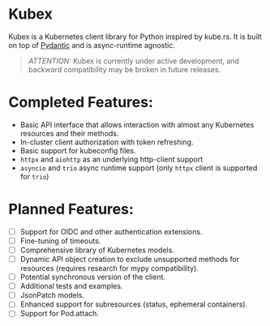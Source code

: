 # Kubex

Kubex is a Kubernetes client library for Python inspired by kube.rs. It is built on top of [Pydantic](https://github.com/pydantic/pydantic) and is async-runtime agnostic.

> *ATTENTION:* Kubex is currently under active development, and backward compatibility may be broken in future releases.

# Completed Features:

* Basic API interface that allows interaction with almost any Kubernetes resources and their methods.
* In-cluster client authorization with token refreshing.
* Basic support for kubeconfig files.
* `httpx` and `aiohttp` as an underlying http-client support
* `asyncio` and `trio` async runtime support (only `httpx` client is supported for `trio`)

# Planned Features:

* [ ] Support for OIDC and other authentication extensions.
* [ ] Fine-tuning of timeouts.
* [ ] Comprehensive library of Kubernetes models.
* [ ] Dynamic API object creation to exclude unsupported methods for resources (requires research for mypy compatibility).
* [ ] Potential synchronous version of the client.
* [ ] Additional tests and examples.
* [ ] JsonPatch models.
* [ ] Enhanced support for subresources (status, ephemeral containers).
* [ ] Support for Pod.attach.
